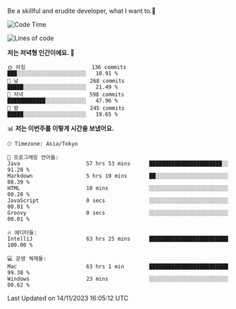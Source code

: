 Be a skillful and erudite developer, what I want to.👶

<!--START_SECTION:waka-->
![Code Time](http://img.shields.io/badge/Code%20Time-167%20hrs%2046%20mins-blue)

![Lines of code](https://img.shields.io/badge/%EC%A0%80%EB%8A%94%20%EC%97%AC%ED%83%9C%EA%B9%8C%EC%A7%80%20-727.4%20thousand%20%EC%A4%84%EC%9D%98%20%EC%BD%94%EB%93%9C%EB%A5%BC%20%EC%9E%91%EC%84%B1%ED%96%88%EC%96%B4%EC%9A%94.-blue)

**저는 저녁형 인간이에요. 🦉** 

```text
🌞 아침                     136 commits         ███░░░░░░░░░░░░░░░░░░░░░░   10.91 % 
🌆 낮　                     268 commits         █████░░░░░░░░░░░░░░░░░░░░   21.49 % 
🌃 저녁                     598 commits         ████████████░░░░░░░░░░░░░   47.96 % 
🌙 밤　                     245 commits         █████░░░░░░░░░░░░░░░░░░░░   19.65 % 
```


📊 **저는 이번주를 이렇게 시간을 보냈어요.** 

```text
🕑︎ Timezone: Asia/Tokyo

💬 프로그래밍 언어들: 
Java                     57 hrs 53 mins      ███████████████████████░░   91.28 % 
Markdown                 5 hrs 19 mins       ██░░░░░░░░░░░░░░░░░░░░░░░   08.39 % 
HTML                     10 mins             ░░░░░░░░░░░░░░░░░░░░░░░░░   00.28 % 
JavaScript               0 secs              ░░░░░░░░░░░░░░░░░░░░░░░░░   00.01 % 
Groovy                   0 secs              ░░░░░░░░░░░░░░░░░░░░░░░░░   00.01 % 

🔥 에디터들: 
IntelliJ                 63 hrs 25 mins      █████████████████████████   100.00 % 

💻 운영 체제들: 
Mac                      63 hrs 1 min        █████████████████████████   99.38 % 
Windows                  23 mins             ░░░░░░░░░░░░░░░░░░░░░░░░░   00.62 % 
```


 Last Updated on 14/11/2023 16:05:12 UTC
<!--END_SECTION:waka-->
